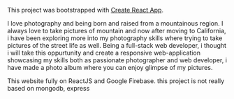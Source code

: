 This project was bootstrapped with [Create React App](https://github.com/facebook/create-react-app).

I love photography and being born and raised from a mountainous region. I always love to take pictures of mountain and now after moving to California, i have been exploring more into my photography skills where trying to take pictures of the street life as well. 
Being a full-stack web developer, i thought i will take this oppurtunity and create a responsive web-application showcasing my skills both as passionate photographer and web developer, i have made a photo album where you can enjoy glimpse of my pictures.

This website fully on ReactJS and Google Firebase. this project  is not really based on mongodb, express
